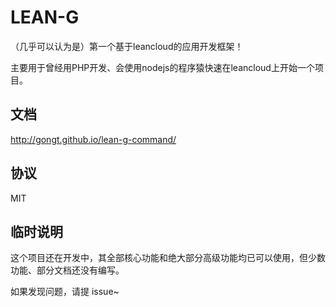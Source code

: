 # LEAN-G

（几乎可以认为是）第一个基于leancloud的应用开发框架！

主要用于曾经用PHP开发、会使用nodejs的程序猿快速在leancloud上开始一个项目。

## 文档

http://gongt.github.io/lean-g-command/

## 协议

MIT

## 临时说明

这个项目还在开发中，其全部核心功能和绝大部分高级功能均已可以使用，但少数功能、部分文档还没有编写。

如果发现问题，请提 issue~

